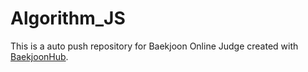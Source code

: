 # Algorithm_JS
This is a auto push repository for Baekjoon Online Judge created with [BaekjoonHub](https://github.com/BaekjoonHub/BaekjoonHub).
